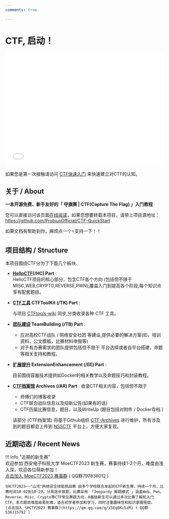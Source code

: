 ```yaml
---
comments: true

---
```


# CTF, 启动！

<iframe src="//player.bilibili.com/player.html?aid=398221068&bvid=BV13o4y1x7L2&cid=1117061033&high_quality=1" width="100%" height="360" frameborder="no" scrolling="no" allowfullscreen="allowfullscreen"> </iframe>   
  
如果您是第一次接触请访问 [CTF快速入门](https://ctf.tj.cn/HC_Start/) 来快速建立对CTF的认知。

## 关于 / About

**一本开源免费、新手友好的「 夺旗赛 | CTF(Capture The Flag) 」入门教程**

您可以直接访问该页面[在线阅读](https://ctf.tj.cn/)，如果您想要转载本项目，请带上项目源地址：https://github.com/ProbiusOfficial/CTF-QuickStart

如果文档有帮助到你，麻烦点一个:star:支持一下！！
## 项目结构 / Structure

本项目围绕CTF分为了下面几个板块.  

- **[HelloCTF](https://ctf.tj.cn/)(/HC) Part** :   
  HelloCTF项目的核心部分，包含CTF各个方向 (包括但不限于MISC,WEB,CRYPTO,REVERSE,PWN),覆盖入门到提高各个阶段,每个知识点享有配套题目。 

- **[CTF工具](https://ctf.tj.cn/TK/) CTFToolKit (/TK) Part** : 

    与项目 [CTFtools-wiki](https://github.com/ProbiusOfficial/CTFtools-wiki) 同步,分类收录各种 CTF 工具。  

- **[团队建设](https://ctf.tj.cn/TB/) TeamBuilding (/TB) Part** :   
  
    - 应对高校CTF战队 / 网络安全社团 等建设,提供必要的解决方案(如，培训资料，公文模板，比赛材料申报等)
    - 对于有办赛需求的团队提供包括但不限于 平台选择或者自平台搭建，命题等相关支持和教程。  
    
- **[扩展提升](https://ctf.tj.cn/EE) ExtensionEnhancement (/EE) Part** : 

    目前围绕容器技术提供如Docker的相关教学以及命题技巧和封装教程。  

- **[CTF档案馆](https://ctf.tj.cn/AR) Archives (/AR) Part** : 收录CTF相关内容，包括但不限于  
  
    - 师傅们的博客收录
    - CTF联合战队信息以及招新公告(如果有的话)
    - CTF历届比赛信息，题目，以及WriteUp (题目包括对附件 / Docker存档 )
    
  该部分 (CTF档案馆) 将基于Github组织 [CTF-Archives](https://github.com/CTF-Archives) 进行维护，所有涉及到的题目都会上传到 [NSSCTF](https://www.nssctf.cn/) 平台上，方便大家复现。

## 近期动态 / Recent News  
  
  
!!! Info "近期的新生赛"  
    欢迎参加 西安电子科技大学 MoeCTF2023 新生赛，赛事持续1-2个月，难度由浅入深，欢迎各位萌新参加！  
    [点击加入 MoeCTF2023 赛事群](http://qm.qq.com/cgi-bin/qm/qr?_wv=1027&k=hSpW9WH7e1gGALTDkKj_VkT9jvikTVQb&authKey=%2B0JFQ339kcRG3%2BSKJM7qitEQUb6uYG7eeu0ILOqfJBExD1E3iTB6iZ7%2FafSrRYWr&noverify=0&group_code=797838012) ( QQ群797838012 )  

    SHCTF2023——"山河"网络安全技能挑战赛 由多个学校联合发起的CTF新生赛，持续一个月，比赛时间10-02到10-29，分周逐步放题，比赛采用 「Jeopardy 解题模式 」涵盖Web、Pwn、Reverse、Misc、Crypto等CTF常见赛题方向，0基础新生可以通过本次比赛了解和入门CTF，本次题目难度由易到难，适合初学者参加和学习，同时注重趣味性和知识掌握程度。  
    [点击加入 SHCTF2023 赛事群](https://qm.qq.com/q/x5Eq8Kc5zM) ( QQ群536115792 ) 
